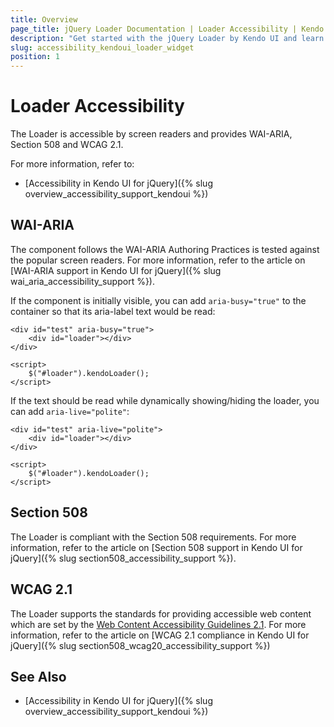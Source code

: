 ```yaml
---
title: Overview
page_title: jQuery Loader Documentation | Loader Accessibility | Kendo UI
description: "Get started with the jQuery Loader by Kendo UI and learn about its accessibility support for WAI-ARIA, Section 508, and WCAG 2.1."
slug: accessibility_kendoui_loader_widget
position: 1
---
```


# Loader Accessibility

The Loader is accessible by screen readers and provides WAI-ARIA, Section 508 and WCAG 2.1.

For more information, refer to:
* [Accessibility in Kendo UI for jQuery]({% slug overview_accessibility_support_kendoui %})

## WAI-ARIA

The component follows the WAI-ARIA Authoring Practices is tested against the popular screen readers. For more information, refer to the article on [WAI-ARIA support in Kendo UI for jQuery]({% slug wai_aria_accessibility_support %}).

If the component is initially visible, you can add `aria-busy="true"` to the container so that its aria-label text would be read:

```dojo
<div id="test" aria-busy="true">
    <div id="loader"></div>
</div>
 
<script>
    $("#loader").kendoLoader();
</script>
```

If the text should be read while dynamically showing/hiding the loader, you can add `aria-live="polite"`:

```dojo
<div id="test" aria-live="polite">
    <div id="loader"></div>
</div>
 
<script>
    $("#loader").kendoLoader();
</script>
```

## Section 508

The Loader is compliant with the Section 508 requirements. For more information, refer to the article on [Section 508 support in Kendo UI for jQuery]({% slug section508_accessibility_support %}).

## WCAG 2.1

The Loader supports the standards for providing accessible web content which are set by the [Web Content Accessibility Guidelines 2.1](https://www.w3.org/TR/WCAG/). For more information, refer to the article on [WCAG 2.1 compliance in Kendo UI for jQuery]({% slug section508_wcag20_accessibility_support %})

##

## See Also

* [Accessibility in Kendo UI for jQuery]({% slug overview_accessibility_support_kendoui %})